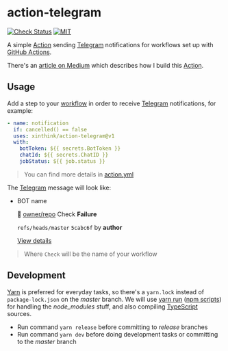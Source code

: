 # action-telegram

[![Check Status][check-badge]][github-runs]
[![MIT][license-badge]][license]

A simple [Action] sending [Telegram] notifications for workflows set up with [GitHub Actions].

There's an [article on Medium](https://xinthink.com/build-your-own-github-actions-f3454f22f202) which describes how I build this [Action].

[check-badge]: https://github.com/xinthink/action-telegram/workflows/Check/badge.svg
[github-runs]: https://github.com/xinthink/action-telegram/actions
[license-badge]: https://img.shields.io/github/license/xinthink/action-telegram
[license]: https://raw.githubusercontent.com/xinthink/action-telegram/master/LICENSE

## Usage

Add a step to your [workflow] in order to receive [Telegram] notifications, for example:

```yml
- name: notification
  if: cancelled() == false
  uses: xinthink/action-telegram@v1
  with:
    botToken: ${{ secrets.BotToken }}
    chatId: ${{ secrets.ChatID }}
    jobStatus: ${{ job.status }}
```

> You can find more details in [action.yml]

The [Telegram] message will look like:
  - BOT name

    🔴 [owner/repo]() Check **Failure**

    `refs/heads/master` `5cabc6f` by **author**

    [View details]()

> Where `Check` will be the name of your workflow

## Development

[Yarn] is preferred for everyday tasks, so there's a `yarn.lock` instead of `package-lock.json` on the *master* branch. We will use [yarn run] ([npm scripts]) for handling the *node_modules* stuff, and also compiling [TypeScript] sources.

- Run command `yarn release` before committing to *release* branches
- Run command `yarn dev` before doing development tasks or committing to the *master* branch


[GitHub Actions]: https://help.github.com/en/articles/about-github-actions
[Action]: https://help.github.com/en/articles/about-actions
[workflow]: https://help.github.com/en/articles/workflow-syntax-for-github-actions
[Telegram]: https://telegram.org
[action.yml]: https://github.com/xinthink/action-telegram/blob/master/action.yml
[yarn]: https://yarnpkg.com/
[yarn run]: https://yarnpkg.com/lang/en/docs/cli/run/
[npm scripts]: https://docs.npmjs.com/misc/scripts
[TypeScript]: https://www.typescriptlang.org
